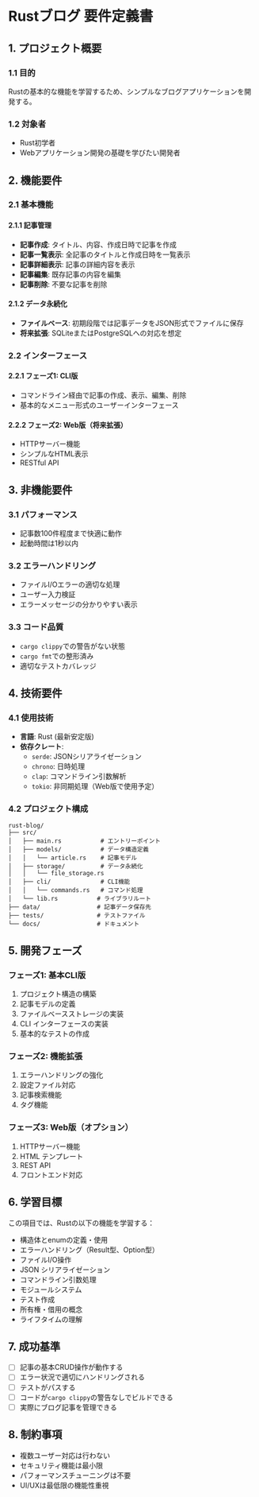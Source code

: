 # Rustブログ 要件定義書

## 1. プロジェクト概要

### 1.1 目的
Rustの基本的な機能を学習するため、シンプルなブログアプリケーションを開発する。

### 1.2 対象者
- Rust初学者
- Webアプリケーション開発の基礎を学びたい開発者

## 2. 機能要件

### 2.1 基本機能

#### 2.1.1 記事管理
- **記事作成**: タイトル、内容、作成日時で記事を作成
- **記事一覧表示**: 全記事のタイトルと作成日時を一覧表示
- **記事詳細表示**: 記事の詳細内容を表示
- **記事編集**: 既存記事の内容を編集
- **記事削除**: 不要な記事を削除

#### 2.1.2 データ永続化
- **ファイルベース**: 初期段階では記事データをJSON形式でファイルに保存
- **将来拡張**: SQLiteまたはPostgreSQLへの対応を想定

### 2.2 インターフェース

#### 2.2.1 フェーズ1: CLI版
- コマンドライン経由で記事の作成、表示、編集、削除
- 基本的なメニュー形式のユーザーインターフェース

#### 2.2.2 フェーズ2: Web版（将来拡張）
- HTTPサーバー機能
- シンプルなHTML表示
- RESTful API

## 3. 非機能要件

### 3.1 パフォーマンス
- 記事数100件程度まで快適に動作
- 起動時間は1秒以内

### 3.2 エラーハンドリング
- ファイルI/Oエラーの適切な処理
- ユーザー入力検証
- エラーメッセージの分かりやすい表示

### 3.3 コード品質
- `cargo clippy`での警告がない状態
- `cargo fmt`での整形済み
- 適切なテストカバレッジ

## 4. 技術要件

### 4.1 使用技術
- **言語**: Rust (最新安定版)
- **依存クレート**:
  - `serde`: JSONシリアライゼーション
  - `chrono`: 日時処理
  - `clap`: コマンドライン引数解析
  - `tokio`: 非同期処理（Web版で使用予定）

### 4.2 プロジェクト構成
```
rust-blog/
├── src/
│   ├── main.rs           # エントリーポイント
│   ├── models/           # データ構造定義
│   │   └── article.rs    # 記事モデル
│   ├── storage/          # データ永続化
│   │   └── file_storage.rs
│   ├── cli/              # CLI機能
│   │   └── commands.rs   # コマンド処理
│   └── lib.rs           # ライブラリルート
├── data/                # 記事データ保存先
├── tests/               # テストファイル
└── docs/                # ドキュメント
```

## 5. 開発フェーズ

### フェーズ1: 基本CLI版
1. プロジェクト構造の構築
2. 記事モデルの定義
3. ファイルベースストレージの実装
4. CLI インターフェースの実装
5. 基本的なテストの作成

### フェーズ2: 機能拡張
1. エラーハンドリングの強化
2. 設定ファイル対応
3. 記事検索機能
4. タグ機能

### フェーズ3: Web版（オプション）
1. HTTPサーバー機能
2. HTML テンプレート
3. REST API
4. フロントエンド対応

## 6. 学習目標

この項目では、Rustの以下の機能を学習する：
- 構造体とenumの定義・使用
- エラーハンドリング（Result型、Option型）
- ファイルI/O操作
- JSON シリアライゼーション
- コマンドライン引数処理
- モジュールシステム
- テスト作成
- 所有権・借用の概念
- ライフタイムの理解

## 7. 成功基準

- [ ] 記事の基本CRUD操作が動作する
- [ ] エラー状況で適切にハンドリングされる
- [ ] テストがパスする
- [ ] コードが`cargo clippy`の警告なしでビルドできる
- [ ] 実際にブログ記事を管理できる

## 8. 制約事項

- 複数ユーザー対応は行わない
- セキュリティ機能は最小限
- パフォーマンスチューニングは不要
- UI/UXは最低限の機能性重視